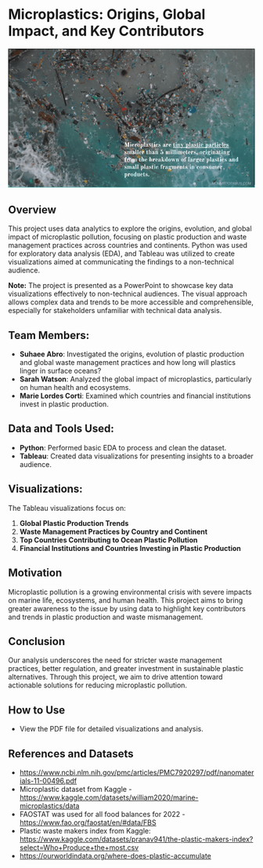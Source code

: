 # Microplastics: Origins, Global Impact, and Key Contributors

![Microplastic Visualization](images/MICROPLASTICS.png)


## Overview
This project uses data analytics to explore the origins, evolution, and global impact of microplastic pollution, focusing on plastic production and waste management practices across countries and continents. Python was used for exploratory data analysis (EDA), and Tableau was utilized to create visualizations aimed at communicating the findings to a non-technical audience.

**Note:** The project is presented as a PowerPoint to showcase key data visualizations effectively to non-technical audiences. The visual approach allows complex data and trends to be more accessible and comprehensible, especially for stakeholders unfamiliar with technical data analysis.

## Team Members:
- **Suhaee Abro**: Investigated the origins, evolution of plastic production and global waste management practices and how long will plastics linger in surface oceans?
- **Sarah Watson**: Analyzed the global impact of microplastics, particularly on human health and ecosystems.
- **Marie Lordes Corti**: Examined which countries and financial institutions invest in plastic production.

## Data and Tools Used:
- **Python**: Performed basic EDA to process and clean the dataset.
- **Tableau**: Created data visualizations for presenting insights to a broader audience.

## Visualizations:
The Tableau visualizations focus on:
1. **Global Plastic Production Trends**
2. **Waste Management Practices by Country and Continent**
3. **Top Countries Contributing to Ocean Plastic Pollution**
4. **Financial Institutions and Countries Investing in Plastic Production**

## Motivation
Microplastic pollution is a growing environmental crisis with severe impacts on marine life, ecosystems, and human health. This project aims to bring greater awareness to the issue by using data to highlight key contributors and trends in plastic production and waste mismanagement.

## Conclusion
Our analysis underscores the need for stricter waste management practices, better regulation, and greater investment in sustainable plastic alternatives. Through this project, we aim to drive attention toward actionable solutions for reducing microplastic pollution.

## How to Use
- View the PDF file for detailed visualizations and analysis.

## References and Datasets
- https://www.ncbi.nlm.nih.gov/pmc/articles/PMC7920297/pdf/nanomaterials-11-00496.pdf
- Microplastic dataset from Kaggle - https://www.kaggle.com/datasets/william2020/marine-microplastics/data
- FAOSTAT was used for all food balances for 2022 - https://www.fao.org/faostat/en/#data/FBS
- Plastic waste makers index from Kaggle: https://www.kaggle.com/datasets/pranav941/the-plastic-makers-index?select=Who+Produce+the+most.csv
- https://ourworldindata.org/where-does-plastic-accumulate

